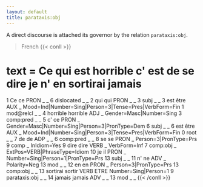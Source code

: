 ```yaml
---
layout: default
title: parataxis:obj
---
```

A direct discourse is attached its governor by the relation `parataxis:obj`.

>French
{{< conll >}}
# text = Ce qui est horrible c' est de se dire je n' en sortirai jamais
1	Ce	ce	PRON	_	_	6	dislocated	_	_
2	qui	qui	PRON	_	_	3	subj	_	_
3	est	être	AUX	_	Mood=Ind|Number=Sing|Person=3|Tense=Pres|VerbForm=Fin	1	mod@relcl	_	_
4	horrible	horrible	ADJ	_	Gender=Masc|Number=Sing	3	comp:pred	_	_
5	c'	ce	PRON	_	Gender=Masc|Number=Sing|Person=3|PronType=Dem	6	subj	_	_
6	est	être	AUX	_	Mood=Ind|Number=Sing|Person=3|Tense=Pres|VerbForm=Fin	0	root	_	_
7	de	de	ADP	_	_	6	comp:pred	_	_
8	se	se	PRON	_	Person=3|PronType=Prs	9	comp	_	InIdiom=Yes
9	dire	dire	VERB	_	VerbForm=Inf	7	comp:obj	_	ExtPos=VERB|PhraseType=Idiom
10	je	il	PRON	_	Number=Sing|Person=1|PronType=Prs	13	subj	_	_
11	n'	ne	ADV	_	Polarity=Neg	13	mod	_	_
12	en	en	PRON	_	Person=3|PronType=Prs	13	comp:obj	_	_
13	sortirai	sortir	VERB	ETRE	Number=Sing|Person=1	9	parataxis:obj	_	_
14	jamais	jamais	ADV	_	_	13	mod	_	_
{{< /conll >}}